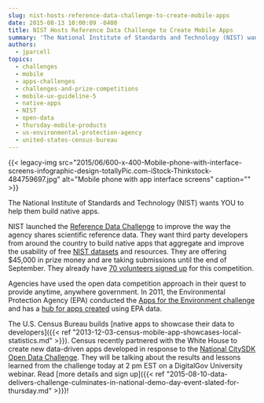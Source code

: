 ```yaml
---
slug: nist-hosts-reference-data-challenge-to-create-mobile-apps
date: 2015-08-13 10:00:09 -0400
title: NIST Hosts Reference Data Challenge to Create Mobile Apps
summary: 'The National Institute of Standards and Technology (NIST) wants YOU to help them build native apps. NIST launched the Reference Data Challenge to improve the way the agency shares scientific reference data. They want third party developers from around the country to build native apps that aggregate and improve the usability of free NIST datasets and resources.'
authors:
  - jparcell
topics:
  - challenges
  - mobile
  - apps-challenges
  - challenges-and-prize-competitions
  - mobile-ux-guideline-5
  - native-apps
  - NIST
  - open-data
  - thursday-mobile-products
  - us-environmental-protection-agency
  - united-states-census-bureau
---
```


{{< legacy-img src="2015/06/600-x-400-Mobile-phone-with-interface-screens-infographic-design-totallyPic.com-iStock-Thinkstock-484759697.jpg" alt="Mobile phone with app interface screens" caption="" >}} 

The National Institute of Standards and Technology (NIST) wants YOU to help them build native apps.

NIST launched the [Reference Data Challenge](http://nistdata.devpost.com/) to improve the way the agency shares scientific reference data. They want third party developers from around the country to build native apps that aggregate and improve the usability of free [NIST datasets](http://nistdata.devpost.com/details/data) and resources. They are offering $45,000 in prize money and are taking submissions until the end of September. They already have [70 volunteers signed up](http://nistdata.devpost.com/participants) for this competition.

Agencies have used the open data competition approach in their quest to provide anytime, anywhere government. In 2011, the Environmental Protection Agency (EPA) conducted the [Apps for the Environment challenge](http://www.epa.gov/greenapps/challenge.html) and has a [hub for apps created](http://developer.epa.gov/category/apps/) using EPA data.

The U.S. Census Bureau builds [native apps to showcase their data to developers]({{< ref "2013-12-03-census-mobile-app-showcases-local-statistics.md" >}}). <span class="il">Census</span> recently partnered with the White House to create new data-driven apps developed in response to the <a href="https://www.challenge.gov/challenge/city-software-development-kit-sdk-data-solutions-challenge/" target="_blank">National CitySDK Open Data Challenge</a>. They will be talking about the results and lessons learned from the challenge today at 2 pm EST on a DigitalGov University webinar. Read [more details and sign up]({{< ref "2015-08-10-data-delivers-challenge-culminates-in-national-demo-day-event-slated-for-thursday.md" >}})!

<div>
</div>